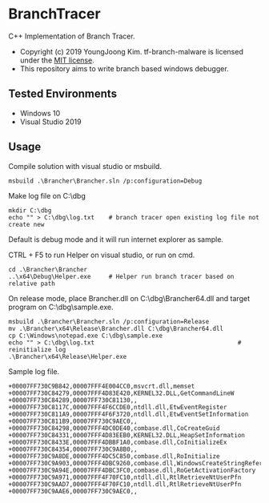 # BranchTracer
C++ Implementation of Branch Tracer.

- Copyright (c) 2019 YoungJoong Kim. tf-branch-malware is licensed under the [MIT license](./LICENSE).
- This repository aims to write branch based windows debugger.

## Tested Environments
- Windows 10
- Visual Studio 2019

## Usage
Compile solution with visual studio or msbuild.
```
msbuild .\Brancher\Brancher.sln /p:configuration=Debug
```
Make log file on C:\dbg
```
mkdir C:\dbg
echo "" > C:\dbg\log.txt    # branch tracer open existing log file not create new
```
Default is debug mode and it will run internet explorer as sample.

CTRL + F5 to run Helper on visual studio, or run on cmd.
```
cd .\Brancher\Brancher
..\x64\Debug\Helper.exe     # Helper run branch tracer based on relative path
```
On release mode, place Brancher.dll on C:\dbg\Brancher64.dll and target program on C:\dbg\sample.exe.
```
msbuild .\Brancher\Brancher.sln /p:configuration=Release
mv .\Brancher\x64\Release\Brancher.dll C:\dbg\Brancher64.dll
cp C:\Windows\notepad.exe C:\dbg\sample.exe
echo "" > C:\dbg\log.txt                                        # reinitialize log
.\Brancher\x64\Release\Helper.exe
```
Sample log file.
```
+00007FF730C9B842,00007FFF4E004CC0,msvcrt.dll,memset
+00007FF730C84279,00007FFF4D83E420,KERNEL32.DLL,GetCommandLineW
+00007FF730C84289,00007FF730C81130,,
+00007FF730C8117C,00007FFF4F6CCDE0,ntdll.dll,EtwEventRegister
+00007FF730C811A9,00007FFF4F6F3720,ntdll.dll,EtwEventSetInformation
+00007FF730C811B9,00007FF730C9AEC0,,
+00007FF730C84298,00007FFF4DC0DE40,combase.dll,CoCreateGuid
+00007FF730C84331,00007FFF4D83EEB0,KERNEL32.DLL,HeapSetInformation
+00007FF730C8433E,00007FFF4DBBF1A0,combase.dll,CoInitializeEx
+00007FF730C84354,00007FF730C9A8B0,,
+00007FF730C9A8DE,00007FFF4DC5C850,combase.dll,RoInitialize
+00007FF730C9A903,00007FFF4DBC9260,combase.dll,WindowsCreateStringReference
+00007FF730C9A94E,00007FFF4DBC3FC0,combase.dll,RoGetActivationFactory
+00007FF730C9A971,00007FFF4F70FC10,ntdll.dll,RtlRetrieveNtUserPfn
+00007FF730C9AAD7,00007FFF4F70FC10,ntdll.dll,RtlRetrieveNtUserPfn
+00007FF730C9AAE6,00007FF730C9AEC0,,
```
